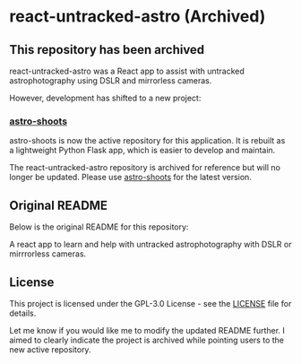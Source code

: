 # react-untracked-astro (Archived)

## This repository has been archived

react-untracked-astro was a React app to assist with untracked astrophotography using DSLR and mirrorless cameras. 

However, development has shifted to a new project:

### [astro-shoots](https://github.com/imigueldiaz/astro-shoots)

astro-shoots is now the active repository for this application. It is rebuilt as a lightweight Python Flask app, which is easier to develop and maintain.

The react-untracked-astro repository is archived for reference but will no longer be updated. Please use [astro-shoots](https://github.com/imigueldiaz/astro-shoots) for the latest version.

## Original README

Below is the original README for this repository:

A react app to learn and help with untracked astrophotography with DSLR or mirrrorless cameras. 

## License

This project is licensed under the GPL-3.0 License - see the [LICENSE](LICENSE) file for details.

Let me know if you would like me to modify the updated README further. I aimed to clearly indicate the project is archived while pointing users to the new active repository.
